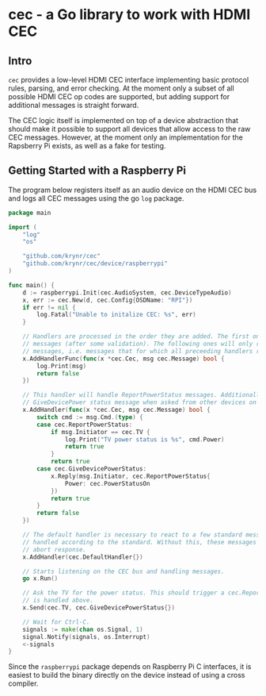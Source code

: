 cec - a Go library to work with HDMI CEC
========================================

## Intro

`cec` provides a low-level HDMI CEC interface implementing basic protocol rules, parsing, and error
checking. At the moment only a subset of all possible HDMI CEC op codes are supported, but adding
support for additional messages is straight forward.

The CEC logic itself is implemented on top of a device abstraction that should make it possible to
support all devices that allow access to the raw CEC messages. However, at the moment only an
implementation for the Rapsberry Pi exists, as well as a fake for testing.

## Getting Started with a Raspberry Pi

The program below registers itself as an audio device on the HDMI CEC bus and logs all CEC messages
using the go `log` package.

```go
package main

import (
    "log"
    "os"

    "github.com/krynr/cec"
    "github.com/krynr/cec/device/raspberrypi"
)

func main() {
    d := raspberrypi.Init(cec.AudioSystem, cec.DeviceTypeAudio)
    x, err := cec.New(d, cec.Config{OSDName: "RPI"})
    if err != nil {
        log.Fatal("Unable to initalize CEC: %s", err)
    }

    // Handlers are processed in the order they are added. The first one will receive all
    // messages (after some validation). The following ones will only receive unhandled
    // messages, i.e. messages that for which all preceeding handlers returned false.
    x.AddHandlerFunc(func(x *cec.Cec, msg cec.Message) bool {
        log.Print(msg)
        return false
    })

    // This handler will handle ReportPowerStatus messages. Additionally, it supports the
    // GiveDevicePower status message when asked from other devices on the bus.
    x.AddHandler(func(x *cec.Cec, msg cec.Message) bool {
        switch cmd := msg.Cmd.(type) {
        case cec.ReportPowerStatus:
            if msg.Initiator == cec.TV {
                log.Print("TV power status is %s", cmd.Power)
                return true
            }
            return true
        case cec.GiveDevicePowerStatus:
            x.Reply(msg.Initiator, cec.ReportPowerStatus{
                Power: cec.PowerStatusOn
            })
            return true
        }
        return false
    })

    // The default handler is necessary to react to a few standard messages that must be
    // handled according to the standard. Without this, these messages would trigger an
    // abort response.
    x.AddHandler(cec.DefaultHandler{})

    // Starts listening on the CEC bus and handling messages.
    go x.Run()

    // Ask the TV for the power status. This should trigger a cec.ReportPowerStatus message which
    // is handled above.
    x.Send(cec.TV, cec.GiveDevicePowerStatus{})

    // Wait for Ctrl-C.
    signals := make(chan os.Signal, 1)
    signal.Notify(signals, os.Interrupt)
    <-signals
}
```

Since the `raspberrypi` package depends on Raspberry Pi C interfaces, it is easiest to build the
binary directly on the device instead of using a cross compiler.
